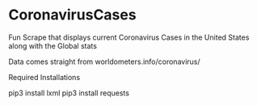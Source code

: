 # CoronavirusCases

Fun Scrape that displays current Coronavirus Cases in the United States along with the Global stats

Data comes straight from worldometers.info/coronavirus/





Required Installations

pip3 install lxml
pip3 install requests
  
  

